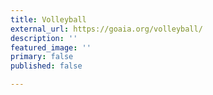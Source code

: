 ```yaml
---
title: Volleyball
external_url: https://goaia.org/volleyball/
description: ''
featured_image: ''
primary: false
published: false

---
```

